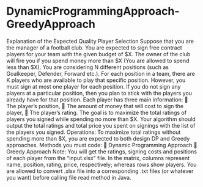 # DynamicProgrammingApproach-GreedyApproach

Explanation of the Expected Quality Player Selection
Suppose that you are the manager of a football club. You are expected to sign free contract
players for your team with the given budget of $X. The owner of the club will fire you if you
spend money more than $X (You are allowed to spend less than $X). You are considering N
different positions (such as Goalkeeper, Defender, Forward etc.). For each position in a team,
there are K players who are available to play that specific position. However, you must sign at
most one player for each position. If you do not sign any players at a particular position, then
you plan to stick with the players you already have for that position.
Each player has three main information:
 The player’s position,
 The amount of money that will cost to sign the player,
 The player’s rating.
The goal is to maximize the total ratings of players you signed while spending no more than
$X.
Your algorithm should output the total ratings and total price you spent on signings with the
list of the players you signed.
Operations:
To maximize total ratings without spending more than $X, you are expected to both design DP
and Greedy approaches.
Methods you must code:
 Dynamic Programming Approach
 Greedy Approach
Note: You will get the ratings, signing costs and positions of each player from the “input.xlsx”
file. In the matrix, columns represent name, position, rating, price, respectively; whereas rows
show players. You are allowed to convert .xlsx file into a corresponding .txt files (or whatever
you want) before calling file read method in Java.
